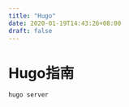 ```yaml
---
title: "Hugo"
date: 2020-01-19T14:43:26+08:00
draft: false
---
```

# Hugo指南

```sh
hugo server
```


